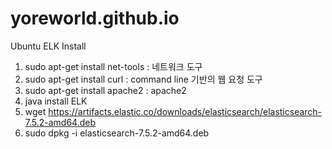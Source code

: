 # yoreworld.github.io

Ubuntu ELK Install
1. sudo apt-get install net-tools : 네트워크 도구 
2. sudo apt-get install curl : command line 기반의 웹 요청 도구
3. sudo apt-get install apache2 : apache2 
4. java install
ELK 
5. wget https://artifacts.elastic.co/downloads/elasticsearch/elasticsearch-7.5.2-amd64.deb
6. sudo dpkg -i elasticsearch-7.5.2-amd64.deb
